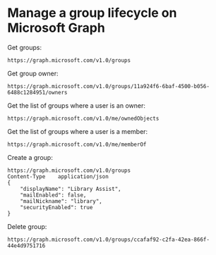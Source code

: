 # Manage a group lifecycle on Microsoft Graph

Get groups:

```
https://graph.microsoft.com/v1.0/groups
```

Get group owner:

```
https://graph.microsoft.com/v1.0/groups/11a924f6-6baf-4500-b056-6488c1284951/owners
```

Get the list of groups where a user is an owner:

```
https://graph.microsoft.com/v1.0/me/ownedObjects
```

Get the list of groups where a user is a member:

```
https://graph.microsoft.com/v1.0/me/memberOf
```

Create a group:

```
https://graph.microsoft.com/v1.0/groups
Content-Type	application/json
{
    "displayName": "Library Assist",
    "mailEnabled": false,
    "mailNickname": "library",
    "securityEnabled": true
}
```

Delete group:

```
https://graph.microsoft.com/v1.0/groups/ccafaf92-c2fa-42ea-866f-44e4d9751716
```

